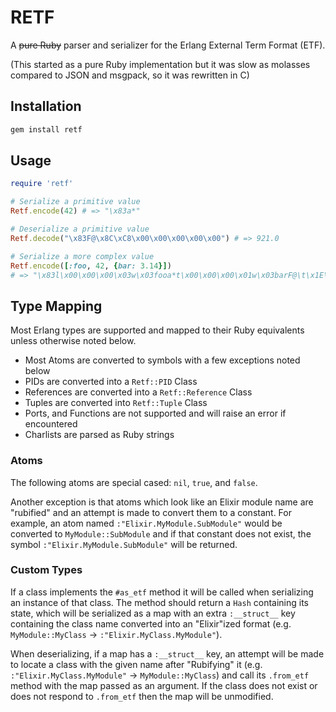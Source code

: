 # RETF
A ~~pure Ruby~~ parser and serializer for the Erlang External Term Format (ETF).

(This started as a pure Ruby implementation but it was slow as molasses compared to JSON and msgpack, so it was rewritten in C)

## Installation
```bash
gem install retf
```

## Usage
```ruby
require 'retf'

# Serialize a primitive value
Retf.encode(42) # => "\x83a*"

# Deserialize a primitive value
Retf.decode("\x83F@\x8C\xC8\x00\x00\x00\x00\x00") # => 921.0

# Serialize a more complex value
Retf.encode([:foo, 42, {bar: 3.14}])
# => "\x83l\x00\x00\x00\x03w\x03fooa*t\x00\x00\x00\x01w\x03barF@\t\x1E\xB8Q\xEB\x85\x1Fj"
```

## Type Mapping
Most Erlang types are supported
and mapped to their Ruby equivalents
unless otherwise noted below.

- Most Atoms are converted to symbols with a few exceptions noted below
- PIDs are converted into a `Retf::PID` Class
- References are converted into a `Retf::Reference` Class
- Tuples are converted into `Retf::Tuple` Class
- Ports, and Functions are not supported and will raise an error if encountered
- Charlists are parsed as Ruby strings

### Atoms
The following atoms are special cased: `nil`, `true`, and `false`.

Another exception is that atoms which look like an Elixir module name are "rubified"
and an attempt is made to convert them to a constant. For example, an atom named 
`:"Elixir.MyModule.SubModule"` would be converted to `MyModule::SubModule` and
if that constant does not exist, the symbol `:"Elixir.MyModule.SubModule"` will be returned.


### Custom Types
If a class implements the `#as_etf` method it will be called
when serializing an instance of that class. The method should
return a `Hash` containing its state, which will be serialized
as a map with an extra `:__struct__` key containing the class name
converted into an "Elixir"ized format (e.g. `MyModule::MyClass` -> `:"Elixir.MyClass.MyModule"`).

When deserializing, if a map has a `:__struct__` key, an attempt will be made to
locate a class with the given name after "Rubifying" it
(e.g. `:"Elixir.MyClass.MyModule"` -> `MyModule::MyClass`)
and call its `.from_etf` method with the map passed as an argument.
If the class does not exist or does not respond to `.from_etf`
then the map will be unmodified.
